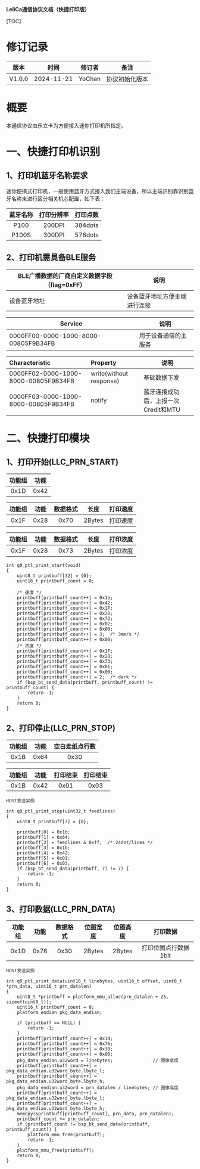 **LeliCa通信协议文档（快捷打印版）**

[TOC]

# 修订记录

| 版本   | 时间       | 修订者 | 备注           |
| ------ | ---------- | ------ | -------------- |
| V1.0.0 | 2024-11-21 | YoChan | 协议初始化版本 |



# 概要

本通信协议由乐立卡为方便接入迷你打印机所指定。



# 一、快捷打印机识别

## 1、打印机蓝牙名称要求

迷你便携式打印机，一般使用蓝牙方式接入我们主端设备，所以主端识别靠识别蓝牙名称来进行区分相关机芯配置，如下表：

| 蓝牙名称 | 打印分辨率 | 打印点数 |
| :------: | :--------: | :------: |
|   P100   |   200DPI   | 384dots  |
|  P100S   |   300DPI   | 576dots  |



## 2、打印机需具备BLE服务

| BLE广播数据的厂商自定义数据字段（flag=0xFF） | 说明                         |
| -------------------------------------------- | ---------------------------- |
| 设备蓝牙地址                                 | 设备蓝牙地址方便主端进行连接 |


| Service                              | 说明                 |
| ------------------------------------ | -------------------- |
| 0000FF00-0000-1000-8000-00805F9B34FB | 用于设备通信的主服务 |

| Characteristic                       | Property                | 说明                                 |
| :----------------------------------- | :---------------------- | ------------------------------------ |
| 0000FF02-0000-1000-8000-00805F9B34FB | write(without response) | 基础数据下发                         |
| 0000FF03-0000-1000-8000-00805F9B34FB | notify                  | 蓝牙连接成功后，上报一次 Credit和MTU |



# 二、快捷打印模块

## 1、打印开始(LLC_PRN_START)

| 功能组 | 功能 |
| :----: | :--: |
|  0x1D  | 0x42 |

| 功能组 | 功能 | 数据格式 |  长度  | 打印速度 |
| :----: | :--: | :------: | :----: | :------: |
|  0x1F  | 0x28 |   0x70   | 2Bytes | 打印速度 |

| 功能组 | 功能 | 数据格式 |  长度  | 打印浓度 |
| :----: | :--: | :------: | :----: | :------: |
|  0x1F  | 0x28 |   0x73   | 2Bytes | 打印浓度 |

```
int q0_ptl_print_start(void)
{
    uint8_t printbuff[32] = {0};
    uint16_t printbuff_count = 0;

    /* 速度 */
    printbuff[printbuff_count++] = 0x1b;
    printbuff[printbuff_count++] = 0x42;
    printbuff[printbuff_count++] = 0x1F;
    printbuff[printbuff_count++] = 0x28;
    printbuff[printbuff_count++] = 0x73;
    printbuff[printbuff_count++] = 0x02;
    printbuff[printbuff_count++] = 0x00;
    printbuff[printbuff_count++] = 3;  /* 3mm/s */
    printbuff[printbuff_count++] = 0x00;
    /* 浓度 */
    printbuff[printbuff_count++] = 0x1F;
    printbuff[printbuff_count++] = 0x28;
    printbuff[printbuff_count++] = 0x73;
    printbuff[printbuff_count++] = 0x01;
    printbuff[printbuff_count++] = 0x00;
    printbuff[printbuff_count++] = 2;  /* dark */
    if (bsp_bt_send_data(printbuff, printbuff_count) != printbuff_count) {
        return -1;
    }
    return 0;
}
```





## 2、打印停止(LLC_PRN_STOP)

| 功能组 | 功能 | 空白走纸点行数 |
| :----: | :--: | :------------: |
|  0x1B  | 0x64 |      0x30      |

| 功能组 | 功能 | 打印结束 | 打印结束 |
| :----: | :--: | :------: | :------: |
|  0x1B  | 0x42 |   0x01   |   0x03   |

```
HOST发送实例

int q0_ptl_print_stop(uint32_t feedlines)
{
    uint8_t printbuff[7] = {0};

    printbuff[0] = 0x1b;
    printbuff[1] = 0x64;
    printbuff[2] = feedlines & 0xff;  /* 24dot/lines */
    printbuff[3] = 0x1b;
    printbuff[4] = 0x42;
    printbuff[5] = 0x01;
    printbuff[6] = 0x03;
    if (bsp_bt_send_data(printbuff, 7) != 7) {
        return -1;
    }
    return 0;
}
```



## 3、打印数据(LLC_PRN_DATA)

| 功能组 | 功能 | 数据格式 | 位图宽度 | 位图高度 |       打印数据       |
| :----: | :--: | :------: | :------: | :------: | :------------------: |
|  0x1D  | 0x76 |   0x30   |  2Bytes  |  2Bytes  | 打印位图点行数据1bit |

```
HOST发送实例

int q0_ptl_print_data(uint16_t linebytes, uint16_t offset, uint8_t *prn_data, uint16_t prn_datalen)
{
    uint8_t *printbuff = platform_mmu_alloc(prn_datalen + 25, sizeof(uint8_t));
    uint16_t printbuff_count = 0;
    platform_endian pkg_data_endian;

    if (printbuff == NULL) {
        return -1;
    }
    printbuff[printbuff_count++] = 0x1d;
    printbuff[printbuff_count++] = 0x76;
    printbuff[printbuff_count++] = 0x30;
    printbuff[printbuff_count++] = 0x00;
    pkg_data_endian.u32word = linebytes;               // 图像宽度
    printbuff[printbuff_count++] = pkg_data_endian.u32word_byte.lbyte_l;
    printbuff[printbuff_count++] = pkg_data_endian.u32word_byte.lbyte_h;
    pkg_data_endian.u32word = prn_datalen / linebytes; // 图像高度
    printbuff[printbuff_count++] = pkg_data_endian.u32word_byte.lbyte_l;
    printbuff[printbuff_count++] = pkg_data_endian.u32word_byte.lbyte_h;
    memcpy(&printbuff[printbuff_count], prn_data, prn_datalen);
    printbuff_count += prn_datalen;
    if (printbuff_count != bsp_bt_send_data(printbuff, printbuff_count)) {
        platform_mmu_free(printbuff);
        return -1;
    }
    platform_mmu_free(printbuff);
    return 0;
}
```





